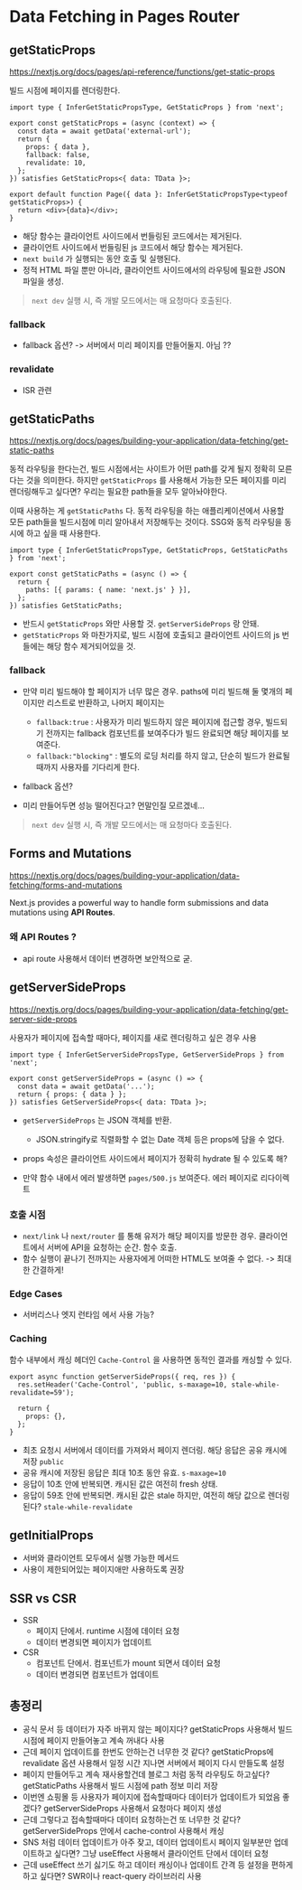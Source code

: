 # Data Fetching in Pages Router

## getStaticProps

https://nextjs.org/docs/pages/api-reference/functions/get-static-props

빌드 시점에 페이지를 렌더링한다.

```tsx
import type { InferGetStaticPropsType, GetStaticProps } from 'next';

export const getStaticProps = (async (context) => {
  const data = await getData('external-url');
  return {
    props: { data },
    fallback: false,
    revalidate: 10,
  };
}) satisfies GetStaticProps<{ data: TData }>;

export default function Page({ data }: InferGetStaticPropsType<typeof getStaticProps>) {
  return <div>{data}</div>;
}
```

- 해당 함수는 클라이언트 사이드에서 번들링된 코드에서는 제거된다.
- 클라이언트 사이드에서 번들링된 js 코드에서 해당 함수는 제거된다.
- `next build` 가 실행되는 동안 호출 및 실행된다.
- 정적 HTML 파일 뿐만 아니라, 클라이언트 사이드에서의 라우팅에 필요한 JSON 파일을 생성.

> `next dev` 실행 시, 즉 개발 모드에서는 매 요청마다 호출된다.

### fallback

- fallback 옵션? -> 서버에서 미리 페이지를 만들어둘지. 아님 ??

### revalidate

- ISR 관련

## getStaticPaths

https://nextjs.org/docs/pages/building-your-application/data-fetching/get-static-paths

동적 라우팅을 한다는건, 빌드 시점에서는 사이트가 어떤 path를 갖게 될지 정확히 모른다는 것을 의미한다. 하지만 `getStaticProps` 를 사용해서 가능한 모든 페이지를 미리 렌더링해두고 싶다면? 우리는 필요한 path들을 모두 알아놔야한다.

이때 사용하는 게 `getStaticPaths` 다. 동적 라우팅을 하는 애플리케이션에서 사용할 모든 path들을 빌드시점에 미리 알아내서 저장해두는 것이다. SSG와 동적 라우팅을 동시에 하고 싶을 때 사용한다.

```tsx
import type { InferGetStaticPropsType, GetStaticProps, GetStaticPaths } from 'next';

export const getStaticPaths = (async () => {
  return {
    paths: [{ params: { name: 'next.js' } }],
  };
}) satisfies GetStaticPaths;
```

- 반드시 `getStaticProps` 와만 사용할 것. `getServerSideProps` 랑 안돼.
- `getStaticProps` 와 마찬가지로, 빌드 시점에 호출되고 클라이언트 사이드의 js 번들에는 해당 함수 제거되어있을 것.

### fallback

- 만약 미리 빌드해야 할 페이지가 너무 많은 경우. paths에 미리 빌드해 둘 몇개의 페이지만 리스트로 반환하고, 나머지 페이지는

  - `fallback:true` : 사용자가 미리 빌드하지 않은 페이지에 접근할 경우, 빌드되기 전까지는 fallback 컴포넌트를 보여주다가 빌드 완료되면 해당 페이지를 보여준다.
  - `fallback:"blocking"` : 별도의 로딩 처리를 하지 않고, 단순히 빌드가 완료될때까지 사용자를 기다리게 한다.

- fallback 옵션?
- 미리 만들어두면 성능 떨어진다고? 먼말인질 모르겠네...

> `next dev` 실행 시, 즉 개발 모드에서는 매 요청마다 호출된다.

## Forms and Mutations

https://nextjs.org/docs/pages/building-your-application/data-fetching/forms-and-mutations

Next.js provides a powerful way to handle form submissions and data mutations using **API Routes**.

### 왜 API Routes ?

- api route 사용해서 데이터 변경하면 보안적으로 굳.

## getServerSideProps

https://nextjs.org/docs/pages/building-your-application/data-fetching/get-server-side-props

사용자가 페이지에 접속할 때마다, 페이지를 새로 렌더링하고 싶은 경우 사용

```tsx
import type { InferGetServerSidePropsType, GetServerSideProps } from 'next';

export const getServerSideProps = (async () => {
  const data = await getData('...');
  return { props: { data } };
}) satisfies GetServerSideProps<{ data: TData }>;
```

- `getServerSideProps` 는 JSON 객체를 반환.

  - JSON.stringify로 직렬화할 수 없는 Date 객체 등은 props에 담을 수 없다.

- props 속성은 클라이언트 사이드에서 페이지가 정확히 hydrate 될 수 있도록 해?
- 만약 함수 내에서 에러 발생하면 `pages/500.js` 보여준다. 에러 페이지로 리다이렉트

### 호출 시점

- `next/link` 나 `next/router` 를 통해 유저가 해당 페이지를 방문한 경우. 클라이언트에서 서버에 API을 요청하는 순간. 함수 호출.
- 함수 실행이 끝나기 전까지는 사용자에게 어떠한 HTML도 보여줄 수 없다. -> 최대한 간결하게!

### Edge Cases

- 서버리스나 엣지 런타임 에서 사용 가능?

### Caching

함수 내부에서 캐싱 헤더인 `Cache-Control` 을 사용하면 동적인 결과를 캐싱할 수 있다.

```tsx
export async function getServerSideProps({ req, res }) {
  res.setHeader('Cache-Control', 'public, s-maxage=10, stale-while-revalidate=59');

  return {
    props: {},
  };
}
```

- 최초 요청시 서버에서 데이터를 가져와서 페이지 렌더링. 해당 응답은 공유 캐시에 저장 `public`
- 공유 캐시에 저장된 응답은 최대 10초 동안 유효. `s-maxage=10`
- 응답이 10초 안에 반복되면. 캐시된 값은 여전히 fresh 상태.
- 응답이 59초 안에 반복되면. 캐시된 값은 stale 하지만, 여전히 해당 값으로 렌더링된다? `stale-while-revalidate`

## getInitialProps

- 서버와 클라이언트 모두에서 실행 가능한 메서드
- 사용이 제한되어있는 페이지애만 사용하도록 권장

## SSR vs CSR

- SSR
  - 페이지 단에서. runtime 시점에 데이터 요청
  - 데이터 변경되면 페이지가 업데이트
- CSR
  - 컴포넌트 단에서. 컴포넌트가 mount 되면서 데이터 요청
  - 데이터 변경되면 컴포넌트가 업데이트

## 총정리

- 공식 문서 등 데이터가 자주 바뀌지 않는 페이지다? getStaticProps 사용해서 빌드 시점에 페이지 만들어놓고 계속 꺼내다 사용
- 근데 페이지 업데이트를 한번도 안하는건 너무한 것 같다? getStaticProps에 revalidate 옵션 사용해서 일정 시간 지나면 서버에서 페이지 다시 만들도록 설정
- 페이지 만들어두고 계속 재사용할건데 블로그 처럼 동적 라우팅도 하고싶다?getStaticPaths 사용해서 빌드 시점에 path 정보 미리 저장
- 이번엔 쇼핑몰 등 사용자가 페이지에 접속할때마다 데이터가 업데이트가 되었음 좋겠다? getServerSideProps 사용해서 요청마다 페이지 생성
- 근데 그렇다고 접속할때마다 데이터 요청하는건 또 너무한 것 같다? getServerSideProps 안에서 cache-control 사용해서 캐싱
- SNS 처럼 데이터 업데이트가 아주 잦고, 데이터 업데이트시 페이지 일부분만 업데이트하고 싶다면? 그냥 useEffect 사용해서 클라이언트 단에서 데이터 요청
- 근데 useEffect 쓰기 싫기도 하고 데이터 캐싱이나 업데이트 간격 등 설정을 편하게 하고 싶다면? SWR이나 react-query 라이브러리 사용
